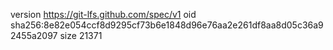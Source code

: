 version https://git-lfs.github.com/spec/v1
oid sha256:8e82e054ccf8d9295cf73b6e1848d96e76aa2e261df8aa8d05c36a92455a2097
size 21371
